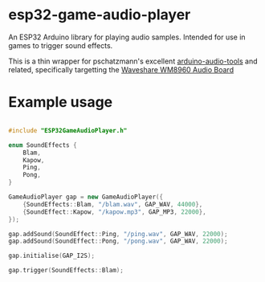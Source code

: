 # esp32-game-audio-player
An ESP32 Arduino library for playing audio samples. Intended for use in games to trigger sound effects.

This is a thin wrapper for pschatzmann's excellent [arduino-audio-tools](https://github.com/pschatzmann/arduino-audio-tools) and related, specifically targetting the [Waveshare WM8960 Audio Board](https://www.waveshare.com/wiki/WM8960_Audio_Board)

# Example usage

```C++

#include "ESP32GameAudioPlayer.h"

enum SoundEffects {
    Blam,
    Kapow,
    Ping,
    Pong,
}

GameAudioPlayer gap = new GameAudioPlayer({
    {SoundEffects::Blam, "/blam.wav", GAP_WAV, 44000},
    {SoundEffect::Kapow, "/kapow.mp3", GAP_MP3, 22000},
});   

gap.addSound(SoundEffect::Ping, "/ping.wav", GAP_WAV, 22000);
gap.addSound(SoundEffect::Pong, "/pong.wav", GAP_WAV, 22000);

gap.initialise(GAP_I2S);

gap.trigger(SoundEffects::Blam);

```